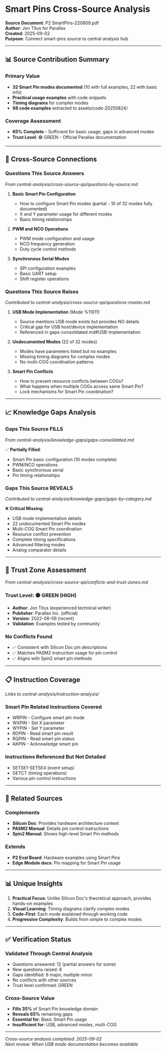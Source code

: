 # Smart Pins Cross-Source Analysis

**Source Document**: P2 SmartPins-220809.pdf  
**Author**: Jon Titus for Parallax  
**Created**: 2025-09-02  
**Purpose**: Connect smart-pins source to central analysis hub

---

## 📊 Source Contribution Summary

### Primary Value
- **32 Smart Pin modes documented** (10 with full examples, 22 with basic info)
- **Practical usage examples** with code snippets
- **Timing diagrams** for complex modes
- **98 code examples** extracted to assets/code-20250824/

### Coverage Assessment
- **65% Complete** - Sufficient for basic usage, gaps in advanced modes
- **Trust Level**: 🟢 GREEN - Official Parallax documentation

---

## 🔄 Cross-Source Connections

### Questions This Source Answers
*From central-analysis/cross-source-qa/questions-by-source.md*

1. **Basic Smart Pin Configuration**
   - How to configure Smart Pin modes (partial - 10 of 32 modes fully documented)
   - X and Y parameter usage for different modes
   - Basic timing relationships

2. **PWM and NCO Operations**
   - PWM mode configuration and usage
   - NCO frequency generation
   - Duty cycle control methods

3. **Synchronous Serial Modes**
   - SPI configuration examples
   - Basic UART setup
   - Shift register operations

### Questions This Source Raises
*Contributed to central-analysis/cross-source-qa/questions-master.md*

1. **USB Mode Implementation** (Mode %11011)
   - Source mentions USB mode exists but provides NO details
   - Critical gap for USB host/device implementation
   - Referenced in gaps-consolidated.md#USB-Implementation

2. **Undocumented Modes** (22 of 32 modes)
   - Modes have parameters listed but no examples
   - Missing timing diagrams for complex modes
   - No multi-COG coordination patterns

3. **Smart Pin Conflicts**
   - How to prevent resource conflicts between COGs?
   - What happens when multiple COGs access same Smart Pin?
   - Lock mechanisms for Smart Pin coordination?

---

## 📈 Knowledge Gaps Analysis

### Gaps This Source FILLS
*From central-analysis/knowledge-gaps/gaps-consolidated.md*

✅ **Partially Filled**:
- Smart Pin basic configuration (10 modes complete)
- PWM/NCO operations
- Basic synchronous serial
- Pin timing relationships

### Gaps This Source REVEALS
*Contributed to central-analysis/knowledge-gaps/gaps-by-category.md*

❌ **Critical Missing**:
- USB mode implementation details
- 22 undocumented Smart Pin modes
- Multi-COG Smart Pin coordination
- Resource conflict prevention
- Complete timing specifications
- Advanced filtering modes
- Analog comparator details

---

## 🎯 Trust Zone Assessment
*From central-analysis/cross-source-qa/conflicts-and-trust-zones.md*

### Trust Level: 🟢 GREEN (HIGH)
- **Author**: Jon Titus (experienced technical writer)
- **Publisher**: Parallax Inc. (official)
- **Version**: 2022-08-09 (recent)
- **Validation**: Examples tested by community

### No Conflicts Found
- ✅ Consistent with Silicon Doc pin descriptions
- ✅ Matches PASM2 instruction usage for pin control
- ✅ Aligns with Spin2 smart pin methods

---

## 📋 Instruction Coverage
*Links to central-analysis/instruction-analysis/*

### Smart Pin Related Instructions Covered
- WRPIN - Configure smart pin mode
- WXPIN - Set X parameter
- WYPIN - Set Y parameter
- RDPIN - Read smart pin result
- RQPIN - Read smart pin status
- AKPIN - Acknowledge smart pin

### Instructions Referenced But Not Detailed
- SETSE1-SETSE4 (event setup)
- GETCT (timing operations)
- Various pin control instructions

---

## 🔗 Related Sources

### Complements
- **Silicon Doc**: Provides hardware architecture context
- **PASM2 Manual**: Details pin control instructions
- **Spin2 Manual**: Shows high-level Smart Pin methods

### Extends
- **P2 Eval Board**: Hardware examples using Smart Pins
- **Edge Module docs**: Pin mapping for Smart Pin usage

---

## 📊 Unique Insights

1. **Practical Focus**: Unlike Silicon Doc's theoretical approach, provides hands-on examples
2. **Visual Learning**: Timing diagrams clarify complex modes
3. **Code-First**: Each mode explained through working code
4. **Progressive Complexity**: Builds from simple to complex modes

---

## ✅ Verification Status

### Validated Through Central Analysis
- Questions answered: 12 (partial answers for some)
- New questions raised: 8
- Gaps identified: 6 major, multiple minor
- No conflicts with other sources
- Trust level confirmed: GREEN

### Cross-Source Value
- **Fills 35%** of Smart Pin knowledge domain
- **Reveals 65%** remaining gaps
- **Essential for**: Basic Smart Pin usage
- **Insufficient for**: USB, advanced modes, multi-COG

---

*Cross-source analysis completed: 2025-09-02*  
*Next review: When USB mode documentation becomes available*